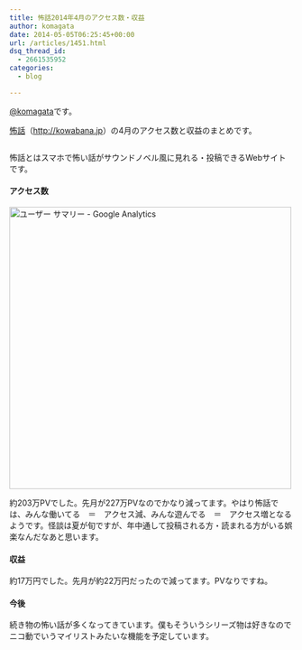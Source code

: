 ```yaml
---
title: 怖話2014年4月のアクセス数・収益
author: komagata
date: 2014-05-05T06:25:45+00:00
url: /articles/1451.html
dsq_thread_id:
  - 2661535952
categories:
  - blog

---
```

[@komagata][1]です。

<a title="怖話" href="http://kowabana.jp" target="_blank">怖話</a>（<a title="怖話" href="http://kowabana.jp" target="_blank">http://kowabana.jp</a>）の4月のアクセス数と収益のまとめです。

<p class="center">
  <a href="http://kowabana.jp"><img alt="" src="https://lh4.googleusercontent.com/-8-pkth8ETpA/UYjg32awOAI/AAAAAAAADKg/0h8DP9Cg4CQ/s400/Screen%2520Shot%25202013-05-07%2520at%25208.08.34%2520PM.png" /></a>
</p>

怖話とはスマホで怖い話がサウンドノベル風に見れる・投稿できるWebサイトです。

#### アクセス数

<p class="center">
  <img width="500px" src="http://i.gyazo.com/59e14e9e3e8c929d7677424b0fc6ce2a.png" alt="ユーザー サマリー - Google Analytics" />
</p>

約203万PVでした。先月が227万PVなのでかなり減ってます。やはり怖話では、みんな働いてる　＝　アクセス減、みんな遊んでる　＝　アクセス増となるようです。怪談は夏が旬ですが、年中通して投稿される方・読まれる方がいる娯楽なんだなあと思います。

#### 収益

約17万円でした。先月が約22万円だったので減ってます。PVなりですね。

#### 今後

続き物の怖い話が多くなってきています。僕もそういうシリーズ物は好きなのでニコ動でいうマイリストみたいな機能を予定しています。

 [1]: http://twitter.com/komagata
